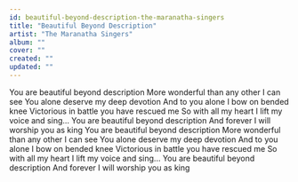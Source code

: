 ```yaml
---
id: beautiful-beyond-description-the-maranatha-singers
title: "Beautiful Beyond Description"
artist: "The Maranatha Singers"
album: ""
cover: ""
created: ""
updated: ""
---
```


You are beautiful beyond description
More wonderful than any other I can see
You alone deserve my deep devotion
And to you alone I bow on bended knee
Victorious in battle you have rescued me
So with all my heart I lift my voice and sing...
You are beautiful beyond description
And forever I will worship you as king
You are beautiful beyond description
More wonderful than any other I can see
You alone deserve my deep devotion
And to you alone I bow on bended knee
Victorious in battle you have rescued me
So with all my heart I lift my voice and sing...
You are beautiful beyond description
And forever I will worship you as king